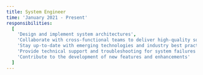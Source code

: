 ```yaml
---
title: System Engineer
time: 'January 2021 - Present'
responsibilities:
  [
    'Design and implement system architectures',
    'Collaborate with cross-functional teams to deliver high-quality software solutions',
    'Stay up-to-date with emerging technologies and industry best practices',
    'Provide technical support and troubleshooting for system failures',
    'Contribute to the development of new features and enhancements'
  ]
---
```

